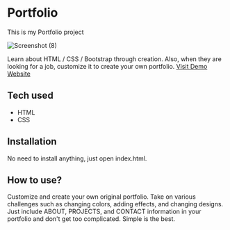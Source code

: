 # Portfolio

This is my Portfolio project

![Screenshot (8)]("image/port.sc.png")

 Learn about HTML / CSS / Bootstrap through creation. Also, when they are looking for a job, customize it to create your own portfolio.
[Visit Demo Website](https://port21.marcelt1525.repl.co/)
## Tech used
* HTML
* CSS
## Installation
No need to install anything, just open index.html.
## How to use?
Customize and create your own original portfolio. Take on various challenges such as changing colors, adding effects, and changing designs. Just include ABOUT, PROJECTS, and CONTACT information in your portfolio and don't get too complicated. Simple is the best.

